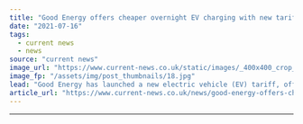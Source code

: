 ```yaml
---
title: "Good Energy offers cheaper overnight EV charging with new tariff"
date: "2021-07-16"
tags: 
  - current news
  - news
source: "current news"
image_url: "https://www.current-news.co.uk/static/images/_400x400_crop_center-center/Good-Energy-One-Point-2.jpg"
image_fp: "/assets/img/post_thumbnails/18.jpg"
lead: "​Good Energy has launched a new electric vehicle (EV) tariff, offering two overnight off-peak periods to charge at a cheaper rate."
article_url: "https://www.current-news.co.uk/news/good-energy-offers-cheaper-overnight-ev-charging-with-new-tariff?utm_source=rss-feeds&utm_medium=rss&utm_campaign=rss"
---
```


---
